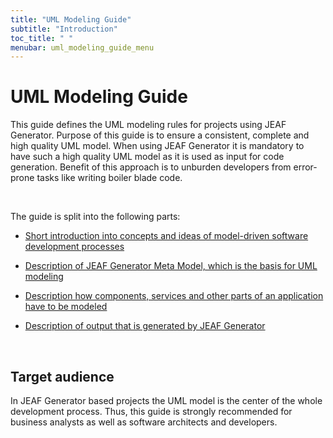 ```yaml
---
title: "UML Modeling Guide"
subtitle: "Introduction"
toc_title: " "
menubar: uml_modeling_guide_menu
---
```


# UML Modeling Guide

This guide defines the UML modeling rules for projects using JEAF Generator. Purpose of this guide is to ensure a consistent, complete and high quality UML model. When using JEAF Generator it is mandatory to have such a high quality UML model as it is used as input for code generation. Benefit of this approach is to unburden developers from error-prone tasks like writing boiler blade code.

<br>

The guide is split into the following parts:

- [Short introduction into concepts and ideas of model-driven software development processes](model-driven-software-development)

- [Description of JEAF Generator Meta Model, which is the basis for UML modeling](/uml-modeling-guide/jmm/)

- [Description how components, services and other parts of an application have to be modeled](/uml-modeling-guide/modeling-how-tos)

- [Description of output that is generated by JEAF Generator](/developer-guide)

<br>

## Target audience

In JEAF Generator based projects the UML model is the center of the whole 
development process. Thus, this guide is strongly recommended for 
business analysts as well as software architects and developers.
